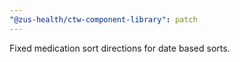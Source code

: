 ```yaml
---
"@zus-health/ctw-component-library": patch
---
```


Fixed medication sort directions for date based sorts.
